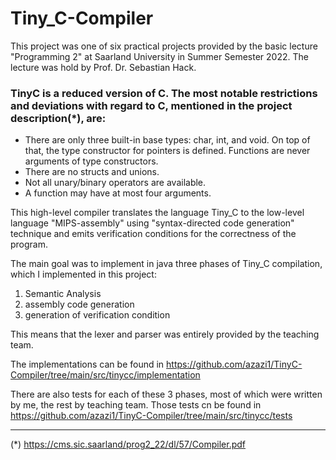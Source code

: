 # Tiny_C-Compiler

This project was one of six practical projects provided by the basic lecture "Programming 2" at Saarland University in Summer Semester 2022. The lecture was hold by Prof. Dr. Sebastian Hack.


### TinyC is a reduced version of C. The most notable restrictions and deviations with regard to C, mentioned in the project description(*), are:
* There are only three built-in base types: char, int, and void. On top of that, the type constructor for pointers is defined. Functions are never arguments of type constructors.
* There are no structs and unions.
* Not all unary/binary operators are available.
* A function may have at most four arguments.

This high-level compiler translates the language Tiny_C to the low-level language "MIPS-assembly" using "syntax-directed code generation" technique and emits verification conditions for the correctness of the program.

The main goal was to implement in java three phases of Tiny_C compilation, which I implemented in this project:
1. Semantic Analysis
2. assembly code generation
3. generation of verification condition

This means that the lexer and parser was entirely provided by the teaching team.

The implementations can be found in https://github.com/azazi1/TinyC-Compiler/tree/main/src/tinycc/implementation

There are also tests for each of these 3 phases, most of which were written by me, the rest by teaching team.
Those tests cn be found in https://github.com/azazi1/TinyC-Compiler/tree/main/src/tinycc/tests

______________________________________
(*) https://cms.sic.saarland/prog2_22/dl/57/Compiler.pdf
